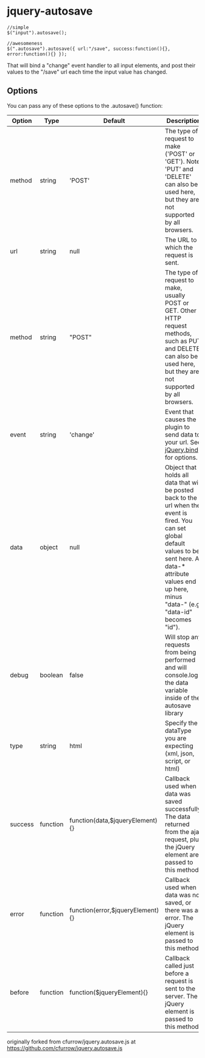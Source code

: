 # jquery-autosave

    //simple
    $("input").autosave();

    //awesomeness
    $(".autosave").autosave({ url:"/save", success:function(){}, error:function(){} });

That will bind a "change" event handler to all input elements, and post their values to the "/save" url each time the input value has changed. 


## Options
You can pass any of these options to the .autosave() function:
<table class="table table-striped table-lined">
  <thead>
    <tr>
      <th>Option</th>
      <th>Type</th>
      <th>Default</th>
      <th>Description</th>
    </tr>
  </thead>
  <tbody>
    <tr>
      <td>method</td>
      <td>string</td>
      <td>'POST'</td>
      <td>The type of request to make ('POST' or 'GET'). Note: 'PUT' and 'DELETE' can also be used here, but they are not supported by all browsers.</td>
    </tr>
    <tr>
      <td>url</td>
      <td>string</td>
      <td>null</td>
      <td>The URL to which the request is sent.</td>
    </tr>
    <tr>
      <td>method</td>
      <td>string</td>
      <td>"POST"</td>
      <td>The type of request to make, usually POST or GET. Other HTTP request methods, such as PUT and DELETE, can also be used here, but they are not supported by all browsers.</td>
    </tr>
    <tr>
      <td>event</td>
      <td>string</td>
      <td>'change'</td>
      <td>Event that causes the plugin to send data to your url. See <a href="http://api.jquery.com/on/">jQuery.bind</a> for options.</td>
    </tr>
    <tr>
      <td>data</td>
      <td>object</td>
      <td>null</td>
      <td>Object that holds all data that will be posted back to the url when the event is fired. You can set global default values to be sent here. All data-* attribute values end up here, minus "data-" (e.g. "data-id" becomes "id").</td>
    </tr>
    <tr>
      <td>debug</td>
      <td>boolean</td>
      <td>false</td>
      <td>Will stop any requests from being performed and will console.log the data variable inside of the autosave library</td>
    </tr>
    <tr>
      <td>type</td>
      <td>string</td>
      <td>html</td>
      <td>Specify the dataType you are expecting (xml, json, script, or html)</td>
    </tr>
    <tr>
      <td>success</td>
      <td>function</td>
      <td>function(data,$jqueryElement){}</td>
      <td>Callback used when data was saved successfully. The data returned from the ajax request, plus the jQuery element are passed to this method.</td>
    </tr>
    <tr>
      <td>error</td>
      <td>function</td>
      <td>function(error,$jqueryElement){}</td>
      <td>Callback used when data was not saved, or there was an error. The jQuery element is passed to this method.</td>
    </tr>
    <tr>
      <td>before</td>
      <td>function</td>
      <td>function($jqueryElement){}</td>
      <td>Callback called just before a request is sent to the server. The jQuery element is passed to this method.</td>
    </tr>
  </tbody>
</table>

originally forked from cfurrow/jquery.autosave.js at https://github.com/cfurrow/jquery.autosave.js
